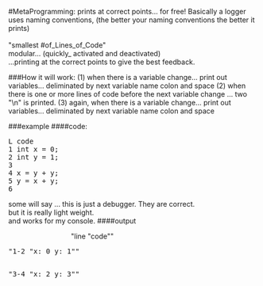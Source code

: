 #MetaProgramming: prints at correct points... for free!
Basically a logger<br>
uses naming conventions, (the better your naming conventions the better it prints)<br><br>
"smallest #of_Lines_of_Code"<br>
modular... (quickly_ activated and deactivated)<br>
...printing at the correct points to give the best feedback.<br>


###How it will work:
(1) when there is a variable change... print out variables... deliminated by next variable name colon and space
(2) when there is one or more lines of code before the next variable change ... two "\n" is printed.
(3) again, when there is a variable change... print out variables... deliminated by next variable name colon and space


###example
####code:
<pre>
L code
1 int x = 0;
2 int y = 1;
3
4 x = y + y;
5 y = x + y;
6
</pre>
some will say ... this is just a debugger. They are correct.<br> but it is really light weight.<br> and works for my console.
####output
<p style = "padding-left: 25%">"line "code""</p>
<pre>
"1-2 "x: 0 y: 1""

"3-4 "x: 2 y: 3""	
</pre>
